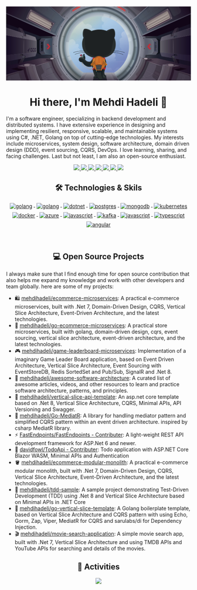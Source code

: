 ![](assets/header.png)

<h1 align="center">Hi there, I'm Mehdi Hadeli 👋</h1>

I'm a software engineer, specializing in backend development and distributed systems. I have extensive experience in designing and implementing resilient, responsive, scalable, and maintainable systems using C#, .NET, Golang on top of cutting-edge technologies. My interests include microservices, system design, software architecture, domain driven design (DDD), event sourcing, CQRS, DevOps. I love learning, sharing, and facing challenges. Last but not least, I am also an open-source enthusiast.

<p align="center"> 
 <a href="https://twitter.com/mehdi_hadeli" alt="mehdi hadeli's twitter">
   <img src="https://img.shields.io/badge/%20-Twitter-%231DA1F2?logo=twitter&logoColor=white&style=for-the-badge" />
 </a>
 <a href="https://mehdihadeli.com" alt="mehdi hadeli's blog">
   <img src="https://img.shields.io/static/v1?style=for-the-badge&message=Blog&color=%23F58025&logo=rss&logoColor=FFFFFF&label=" />
 </a>
  <a href="https://www.youtube.com/mehdihadeli" alt="mehdi hadeli's youtube">
   <img src="https://img.shields.io/badge/%20-YouTube-%23FF0000?logo=youtube&logoColor=white&style=for-the-badge" />
 </a>
 <a href="https://github.com/mehdihadeli" alt="mehdi hadeli's github">
   <img src="https://img.shields.io/badge/%20-GitHub-black?logo=GitHub&logoColor=white&style=for-the-badge" />
 </a>
 <a href="https://www.linkedin.com/in/mehdihadeli" alt="mehdi hadeli's linkedin">
   <img src="https://img.shields.io/badge/%20-LinkedIn-%230A66C2?logo=linkedin&logoColor=white&style=for-the-badge&link=https://www.linkedin.com/in/mehdihadeli" />
 </a>
 <a href="https://mehdihadeli.netlify.app" alt="mehdi hadeli's blog">
   <img src="tps://img.shields.io/badge/%20-Blog-%23FF5722?logo=blogger&logoColor=white&style=for-the-badge" />
 </a>
 <a>
   <img src="https://komarev.com/ghpvc/?username=mehdihadeli&color=ff69b4&style=for-the-badge" />
 </a>
</p>

<h2 align="center">🛠 Technologies & Skils</h2>

<p align="center">
    <a href="">
        <img src="https://cdn.jsdelivr.net/gh/devicons/devicon/icons/csharp/csharp-original.svg" alt="golang" width="54"
            height="54" style="vertical-align:top; margin:4px;">
    </a>
    <a href="https://go.dev/">
        <img src="https://cdn.jsdelivr.net/gh/devicons/devicon/icons/go/go-original-wordmark.svg" alt="golang"
            width="54" height="54" style="vertical-align:top; margin:4px;">
    </a>
    <a href="https://dotnet.microsoft.com/">
        <img src="https://cdn.jsdelivr.net/gh/devicons/devicon/icons/dotnetcore/dotnetcore-original.svg" width="54"
            height="54" alt="dotnet" style="vertical-align:top; margin:4px;">
    </a>
    <a href="">
        <img src="https://cdn.jsdelivr.net/gh/devicons/devicon/icons/postgresql/postgresql-original-wordmark.svg"
            width="54" height="54" alt="postgres" style="vertical-align:top; margin:4px">
    </a>
    <a href="https://www.mongodb.com/">
        <img src="https://cdn.jsdelivr.net/gh/devicons/devicon/icons/mongodb/mongodb-original-wordmark.svg" width="54"
            height="54" alt="mongodb" style="vertical-align:top; margin:4px;">
    </a>
    <a href="">
        <img src="https://cdn.jsdelivr.net/gh/devicons/devicon/icons/kubernetes/kubernetes-plain.svg" width="54"
            height="54" alt="kubernetes" style="vertical-align:top; margin:4px;">
    </a>
    <a href="https://hub.docker.com/">
        <img src="https://cdn.jsdelivr.net/gh/devicons/devicon/icons/docker/docker-original-wordmark.svg" width="54"
            height="54" alt="docker" style="vertical-align:top; margin:4px">
    </a>
    <a href="https://azure.microsoft.com">
        <img src="https://cdn.jsdelivr.net/gh/devicons/devicon/icons/azure/azure-original.svg" width="54" height="54"
            alt="azure" style="vertical-align:top; margin:4px">
    </a>
    <a href="">
        <img src="https://www.vectorlogo.zone/logos/rabbitmq/rabbitmq-icon.svg" width="54" height="54" alt="javascript"
            style="vertical-align:top; margin:4px">
    </a>
    <a href="">
        <img src="https://cdn.jsdelivr.net/gh/devicons/devicon/icons/apachekafka/apachekafka-original.svg"
            width="64" height="64" alt="kafka" style="vertical-align:top; margin:4px;">
    </a>
    <a href="">
        <img src="https://cdn.jsdelivr.net/gh/devicons/devicon/icons/javascript/javascript-original.svg" width="54"
            height="54" alt="javascript" style="vertical-align:top; margin:4px">
    </a>
    <a href="">
        <img src="https://cdn.jsdelivr.net/gh/devicons/devicon/icons/typescript/typescript-original.svg"
            alt="typescript" width="54" height="54" style="vertical-align:top; margin:4px;">
    </a>
    <a href="">
        <img src="https://cdn.jsdelivr.net/gh/devicons/devicon/icons/angularjs/angularjs-original.svg" width="54"
            height="54" alt="angular" style="vertical-align:top; margin:4px">
    </a>
</p>

<br/>

<h2 align="center">💻 Open Source Projects</h2>

<p align="left">
  I always make sure that I find enough time for open source contribution that also helps me expand my knowledge and work with other developers and team globally. here are some of my projects:
</p>

- 🛍️ [mehdihadeli/ecommerce-microservices](https://github.com/mehdihadeli/ecommerce-microservices): A practical e-commerce microservices, built with .Net 7, Domain-Driven Design, CQRS, Vertical Slice Architecture, Event-Driven Architecture, and the latest technologies.
- 🧺 [mehdihadeli/go-ecommerce-microservices](https://github.com/mehdihadeli/go-ecommerce-microservices): A practical store microservices, built with golang, domain-driven design, cqrs, event sourcing, vertical slice architecture, event-driven architecture, and the latest technologies.
- 🎮 [mehdihadeli/game-leaderboard-microservices](https://github.com/mehdihadeli/game-leaderboard-microservices): Implementation of a imaginary Game Leader Board application, based on Event Driven Architecture, Vertical Slice Architecture, Event Sourcing with EventStoreDB, Redis SortedSet and Pub/Sub, SignalR and .Net 8.
- 🚀 [mehdihadeli/awesome-software-architecture](https://github.com/mehdihadeli/awesome-software-architecture): A curated list of awesome articles, videos, and other resources to learn and practice software architecture, patterns, and principles.
- 🐉 [mehdihadeli/vertical-slice-api-template](https://github.com/mehdihadeli/vertical-slice-api-template): An asp.net core template based on .Net 8, Vertical Slice Architecture, CQRS, Minimal APIs, API Versioning and Swagger.
- 🚃 [mehdihadeli/Go-MediatR](https://github.com/mehdihadeli/Go-MediatR): A library for handling mediator pattern and simplified CQRS pattern within an event driven architecture. inspired by csharp MediatR library.
- ⚡ [FastEndpoints/FastEndpoints - Contributer](https://github.com/FastEndpoints/FastEndpoints): A light-weight REST API development framework for ASP.Net 6 and newer.
- 📙 [davidfowl/TodoApi - Contributer](https://github.com/davidfowl/TodoApi): Todo application with ASP.NET Core Blazor WASM, Minimal APIs and Authentication
- 🪣 [mehdihadeli/ecommerce-modular-monolith](https://github.com/mehdihadeli/ecommerce-modular-monolith): A practical e-commerce modular monolith, built with .Net 7, Domain-Driven Design, CQRS, Vertical Slice Architecture, Event-Driven Architecture, and the latest technologies.
- 🧪 [mehdihadeli/tdd-sample](https://github.com/mehdihadeli/tdd-sample): A sample project demonstrating Test-Driven Development (TDD) using .Net 8 and Vertical Slice Architecture based on Minimal APIs in .NET Core
- 🥷 [mehdihadeli/go-vertical-slice-template](https://github.com/mehdihadeli/go-vertical-slice-template): A Golang boilerplate template, based on Vertical Slice Architecture and CQRS pattern with using Echo, Gorm, Zap, Viper, MediatR for CQRS and sarulabs/di for Dependency Injection.
- 🎬 [mehdihadeli/movie-search-application](https://github.com/mehdihadeli/movie-search-application): A simple movie search app, built with .Net 7, Vertical Slice Architecture and using TMDB APIs and YouTube APIs for searching and details of the movies.

<h2 align="center">🚀 Activities</h2>
<p align="center">
  <a href="#" alt="mehdi hadeli's github stats"><img src="https://github-readme-stats.vercel.app/api?username=mehdihadeli" /></a>
</p>
